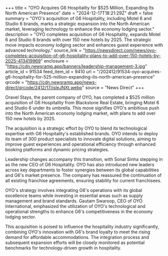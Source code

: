 +++
title = "OYO Acquires G6 Hospitality for $525 Million, Expanding Its North American Presence"
date = "2024-12-17T18:21:29Z"
draft = false
summary = "OYO's acquisition of G6 Hospitality, including Motel 6 and Studio 6 brands, marks a strategic expansion into the North American market, leveraging technology to enhance the economy lodging sector."
description = "OYO completes acquisition of G6 Hospitality, expands Motel 6 and Studio 6 brands with over 150 new hotels by 2025. The strategic move impacts economy lodging sector and enhances guest experience with advanced technology."
source_link = "https://newsdirect.com/news/oyo-completes-acquisition-of-g6-hospitality-plans-to-add-over-150-hotels-by-2025-413419969"
enclosure = "https://cdn.newsramp.app/banners/leadership-management-3.jpg"
article_id = 91534
feed_item_id = 9410
url = "/202412/91534-oyo-acquires-g6-hospitality-for-525-million-expanding-its-north-american-presence"
qrcode = "https://cdn.newsramp.app/news-direct/qrcode/2412/17/isleJNXt.webp"
source = "News Direct"
+++

<p>Oravel Stays, the parent company of OYO, has completed a $525 million acquisition of G6 Hospitality from Blackstone Real Estate, bringing Motel 6 and Studio 6 under its umbrella. This move signifies OYO's ambitious push into the North American economy lodging market, with plans to add over 150 new hotels by 2025.</p><p>The acquisition is a strategic effort by OYO to blend its technological expertise with G6 Hospitality's established brands. OYO intends to deploy its team of 300 product specialists to innovate digital solutions, aiming to improve guest experiences and operational efficiency through enhanced booking platforms and dynamic pricing strategies.</p><p>Leadership changes accompany this transition, with Sonal Sinha stepping in as the new CEO of G6 Hospitality. OYO has also introduced new leaders across key departments to foster synergies between its global capabilities and G6's market presence. The company has reassured the continuation of all existing franchise agreements, ensuring stability for current franchisees.</p><p>OYO's strategy involves integrating G6's operations with its global excellence teams while investing in essential areas such as supply management and brand standards. Gautam Swaroop, CEO of OYO International, emphasized the utilization of OYO's technological and operational strengths to enhance G6's competitiveness in the economy lodging sector.</p><p>This acquisition is poised to influence the hospitality industry significantly, combining OYO's innovation with G6's brand loyalty to meet the rising demand for affordable accommodations. The integration process and subsequent expansion efforts will be closely monitored as potential benchmarks for technology-driven growth in hospitality.</p>